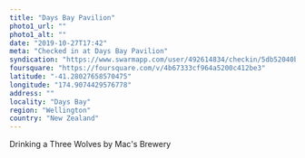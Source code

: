 ```yaml
---
title: "Days Bay Pavilion"
photo1_url: ""
photo1_alt: ""
date: "2019-10-27T17:42"
meta: "Checked in at Days Bay Pavilion"
syndication: "https://www.swarmapp.com/user/492614834/checkin/5db52040b95670000883f063"
foursquare: "https://foursquare.com/v/4b67333cf964a5200c412be3"
latitude: "-41.28027658570475"
longitude: "174.9074429576778"
address: ""
locality: "Days Bay"
region: "Wellington"
country: "New Zealand"
---
```

Drinking a Three Wolves by Mac's Brewery
